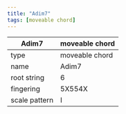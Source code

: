 ```yaml
---
title: "Adim7"
tags: [moveable chord]
---
```


|Adim7|moveable chord|
|---|---|
|type|moveable chord|
|name|Adim7|
|root string|6|
|fingering|5X554X|
|scale pattern|I|
